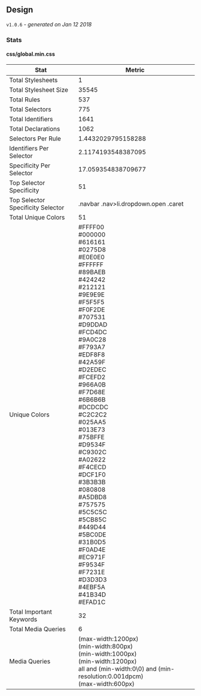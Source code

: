 ## Design
`v1.0.6` - *generated on Jan 12 2018*
### Stats
#### css/global.min.css
|Stat|Metric|
|---|---|
|Total Stylesheets|1|
|Total Stylesheet Size|35545|
|Total Rules|537|
|Total Selectors|775|
|Total Identifiers|1641|
|Total Declarations|1062|
|Selectors Per Rule|1.4432029795158288|
|Identifiers Per Selector|2.1174193548387095|
|Specificity Per Selector|17.059354838709677|
|Top Selector Specificity|51|
|Top Selector Specificity Selector|.navbar .nav>li.dropdown.open .caret|
|Total Unique Colors|51|
|Unique Colors|#FFFF00<br/>#000000<br/>#616161<br/>#0275D8<br/>#E0E0E0<br/>#FFFFFF<br/>#89BAEB<br/>#424242<br/>#212121<br/>#9E9E9E<br/>#F5F5F5<br/>#F0F2DE<br/>#707531<br/>#D9DDAD<br/>#FCD4DC<br/>#9A0C28<br/>#F793A7<br/>#EDF8F8<br/>#42A59F<br/>#D2EDEC<br/>#FCEFD2<br/>#966A0B<br/>#F7D68E<br/>#6B6B6B<br/>#DCDCDC<br/>#C2C2C2<br/>#025AA5<br/>#013E73<br/>#75BFFE<br/>#D9534F<br/>#C9302C<br/>#A02622<br/>#F4CECD<br/>#DCF1F0<br/>#3B3B3B<br/>#080808<br/>#A5DBD8<br/>#757575<br/>#5C5C5C<br/>#5CB85C<br/>#449D44<br/>#5BC0DE<br/>#31B0D5<br/>#F0AD4E<br/>#EC971F<br/>#F9534F<br/>#F7231E<br/>#D3D3D3<br/>#4EBF5A<br/>#41B34D<br/>#EFAD1C|
|Total Important Keywords|32|
|Total Media Queries|6|
|Media Queries|(max-width:1200px)<br/>(min-width:800px)<br/>(min-width:1000px)<br/>(min-width:1200px)<br/>all and (min-width:0\0) and (min-resolution:0.001dpcm)<br/>(max-width:600px)|